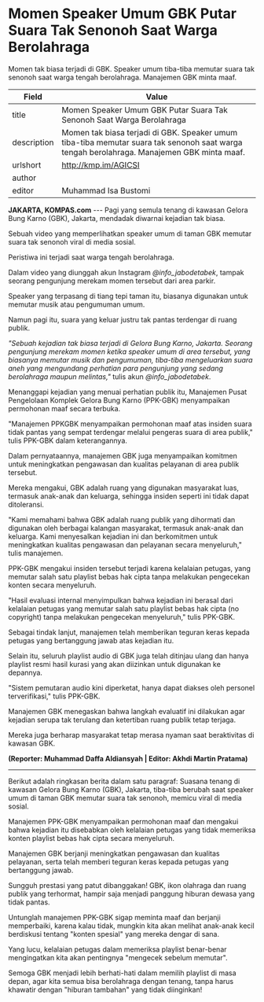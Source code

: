 # Momen Speaker Umum GBK Putar Suara Tak Senonoh Saat Warga Berolahraga

Momen tak biasa terjadi di GBK. Speaker umum tiba-tiba memutar suara tak senonoh saat warga tengah berolahraga. Manajemen GBK minta maaf.

| Field       | Value                                                       |
|-------------|-------------------------------------------------------------|
| title       | Momen Speaker Umum GBK Putar Suara Tak Senonoh Saat Warga Berolahraga |
| description | Momen tak biasa terjadi di GBK. Speaker umum tiba-tiba memutar suara tak senonoh saat warga tengah berolahraga. Manajemen GBK minta maaf. |
| urlshort    | http://kmp.im/AGICSI |
| author      |  |
| editor      | Muhammad Isa Bustomi |

**JAKARTA, KOMPAS.com** --- Pagi yang semula tenang di kawasan Gelora Bung Karno (GBK), Jakarta, mendadak diwarnai kejadian tak biasa.

Sebuah video yang memperlihatkan speaker umum di taman GBK memutar suara tak senonoh viral di media sosial.

Peristiwa ini terjadi saat warga tengah berolahraga.

Dalam video yang diunggah akun Instagram *\@info_jabodetabek*, tampak seorang pengunjung merekam momen tersebut dari area parkir.

Speaker yang terpasang di tiang tepi taman itu, biasanya digunakan untuk memutar musik atau pengumuman umum.

Namun pagi itu, suara yang keluar justru tak pantas terdengar di ruang publik.

*"Sebuah kejadian tak biasa terjadi di Gelora Bung Karno, Jakarta. Seorang pengunjung merekam momen ketika speaker umum di area tersebut, yang biasanya memutar musik dan pengumuman, tiba-tiba mengeluarkan suara aneh yang mengundang perhatian para pengunjung yang sedang berolahraga maupun melintas,"* tulis akun *\@info_jabodetabek*.

Menanggapi kejadian yang menuai perhatian publik itu, Manajemen Pusat Pengelolaan Komplek Gelora Bung Karno (PPK-GBK) menyampaikan permohonan maaf secara terbuka.

"Manajemen PPKGBK menyampaikan permohonan maaf atas insiden suara tidak pantas yang sempat terdengar melalui pengeras suara di area publik," tulis PPK-GBK dalam keterangannya.

Dalam pernyataannya, manajemen GBK juga menyampaikan komitmen untuk meningkatkan pengawasan dan kualitas pelayanan di area publik tersebut.

Mereka mengakui, GBK adalah ruang yang digunakan masyarakat luas, termasuk anak-anak dan keluarga, sehingga insiden seperti ini tidak dapat ditoleransi.

"Kami memahami bahwa GBK adalah ruang publik yang dihormati dan digunakan oleh berbagai kalangan masyarakat, termasuk anak-anak dan keluarga. Kami menyesalkan kejadian ini dan berkomitmen untuk meningkatkan kualitas pengawasan dan pelayanan secara menyeluruh," tulis manajemen.

PPK-GBK mengakui insiden tersebut terjadi karena kelalaian petugas, yang memutar salah satu playlist bebas hak cipta tanpa melakukan pengecekan konten secara menyeluruh.

"Hasil evaluasi internal menyimpulkan bahwa kejadian ini berasal dari kelalaian petugas yang memutar salah satu playlist bebas hak cipta (no copyright) tanpa melakukan pengecekan menyeluruh," tulis PPK-GBK.

Sebagai tindak lanjut, manajemen telah memberikan teguran keras kepada petugas yang bertanggung jawab atas kejadian itu.

Selain itu, seluruh playlist audio di GBK juga telah ditinjau ulang dan hanya playlist resmi hasil kurasi yang akan diizinkan untuk digunakan ke depannya.

"Sistem pemutaran audio kini diperketat, hanya dapat diakses oleh personel terverifikasi," tulis PPK-GBK.

Manajemen GBK menegaskan bahwa langkah evaluatif ini dilakukan agar kejadian serupa tak terulang dan ketertiban ruang publik tetap terjaga.

Mereka juga berharap masyarakat tetap merasa nyaman saat beraktivitas di kawasan GBK.

**(Reporter: Muhammad Daffa Aldiansyah \| Editor: Akhdi Martin Pratama)**

---
Berikut adalah ringkasan berita dalam satu paragraf: Suasana tenang di kawasan Gelora Bung Karno (GBK), Jakarta, tiba-tiba berubah saat speaker umum di taman GBK memutar suara tak senonoh, memicu viral di media sosial.

 Manajemen PPK-GBK menyampaikan permohonan maaf dan mengakui bahwa kejadian itu disebabkan oleh kelalaian petugas yang tidak memeriksa konten playlist bebas hak cipta secara menyeluruh.

 Manajemen GBK berjanji meningkatkan pengawasan dan kualitas pelayanan, serta telah memberi teguran keras kepada petugas yang bertanggung jawab.



Sungguh prestasi yang patut dibanggakan! GBK, ikon olahraga dan ruang publik yang terhormat, hampir saja menjadi panggung hiburan dewasa yang tidak pantas.

 Untunglah manajemen PPK-GBK sigap meminta maaf dan berjanji memperbaiki, karena kalau tidak, mungkin kita akan melihat anak-anak kecil berdiskusi tentang "konten spesial" yang mereka dengar di sana.

 Yang lucu, kelalaian petugas dalam memeriksa playlist benar-benar mengingatkan kita akan pentingnya "mengecek sebelum memutar".

 Semoga GBK menjadi lebih berhati-hati dalam memilih playlist di masa depan, agar kita semua bisa berolahraga dengan tenang, tanpa harus khawatir dengan "hiburan tambahan" yang tidak diinginkan!
